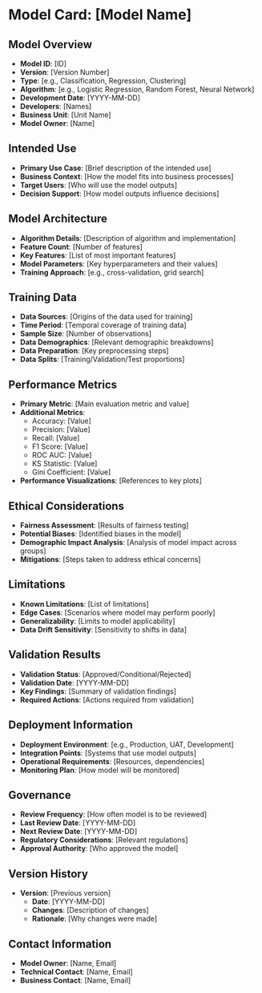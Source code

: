 # Model Card: [Model Name]

## Model Overview
- **Model ID**: [ID]
- **Version**: [Version Number]
- **Type**: [e.g., Classification, Regression, Clustering]
- **Algorithm**: [e.g., Logistic Regression, Random Forest, Neural Network]
- **Development Date**: [YYYY-MM-DD]
- **Developers**: [Names]
- **Business Unit**: [Unit Name]
- **Model Owner**: [Name]

## Intended Use
- **Primary Use Case**: [Brief description of the intended use]
- **Business Context**: [How the model fits into business processes]
- **Target Users**: [Who will use the model outputs]
- **Decision Support**: [How model outputs influence decisions]

## Model Architecture
- **Algorithm Details**: [Description of algorithm and implementation]
- **Feature Count**: [Number of features]
- **Key Features**: [List of most important features]
- **Model Parameters**: [Key hyperparameters and their values]
- **Training Approach**: [e.g., cross-validation, grid search]

## Training Data
- **Data Sources**: [Origins of the data used for training]
- **Time Period**: [Temporal coverage of training data]
- **Sample Size**: [Number of observations]
- **Data Demographics**: [Relevant demographic breakdowns]
- **Data Preparation**: [Key preprocessing steps]
- **Data Splits**: [Training/Validation/Test proportions]

## Performance Metrics
- **Primary Metric**: [Main evaluation metric and value]
- **Additional Metrics**:
  - Accuracy: [Value]
  - Precision: [Value]
  - Recall: [Value]
  - F1 Score: [Value]
  - ROC AUC: [Value]
  - KS Statistic: [Value]
  - Gini Coefficient: [Value]
- **Performance Visualizations**: [References to key plots]

## Ethical Considerations
- **Fairness Assessment**: [Results of fairness testing]
- **Potential Biases**: [Identified biases in the model]
- **Demographic Impact Analysis**: [Analysis of model impact across groups]
- **Mitigations**: [Steps taken to address ethical concerns]

## Limitations
- **Known Limitations**: [List of limitations]
- **Edge Cases**: [Scenarios where model may perform poorly]
- **Generalizability**: [Limits to model applicability]
- **Data Drift Sensitivity**: [Sensitivity to shifts in data]

## Validation Results
- **Validation Status**: [Approved/Conditional/Rejected]
- **Validation Date**: [YYYY-MM-DD]
- **Key Findings**: [Summary of validation findings]
- **Required Actions**: [Actions required from validation]

## Deployment Information
- **Deployment Environment**: [e.g., Production, UAT, Development]
- **Integration Points**: [Systems that use model outputs]
- **Operational Requirements**: [Resources, dependencies]
- **Monitoring Plan**: [How model will be monitored]

## Governance
- **Review Frequency**: [How often model is to be reviewed]
- **Last Review Date**: [YYYY-MM-DD]
- **Next Review Date**: [YYYY-MM-DD]
- **Regulatory Considerations**: [Relevant regulations]
- **Approval Authority**: [Who approved the model]

## Version History
- **Version**: [Previous version]
  - **Date**: [YYYY-MM-DD]
  - **Changes**: [Description of changes]
  - **Rationale**: [Why changes were made]

## Contact Information
- **Model Owner**: [Name, Email]
- **Technical Contact**: [Name, Email]
- **Business Contact**: [Name, Email] 